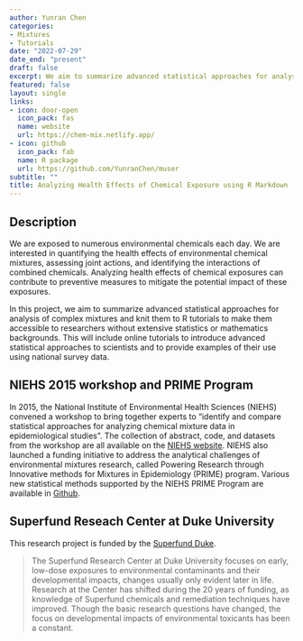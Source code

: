 ```yaml
---
author: Yunran Chen
categories:
- Mixtures
- Tutorials
date: "2022-07-29"
date_end: "present"
draft: false
excerpt: We aim to summarize advanced statistical approaches for analysis of complex mixtures and knit them to R tutorials to make them accessible to researchers without extensive statistics or mathematics backgrounds. This will include online tutorials to introduce advanced statistical approaches to scientists and to provide examples of their use using national survey data..
featured: false
layout: single
links:
- icon: door-open
  icon_pack: fas
  name: website
  url: https://chem-mix.netlify.app/
- icon: github
  icon_pack: fab
  name: R package
  url: https://github.com/YunranChen/muser
subtitle: ""
title: Analyzing Health Effects of Chemical Exposure using R Markdown
---
```


## Description 

We are exposed to numerous environmental chemicals each day. We are interested in quantifying the health effects of environmental chemical mixtures, assessing joint actions, and identifying the interactions of combined chemicals. Analyzing health effects of chemical exposures can contribute to preventive measures to mitigate the potential impact of these exposures. 

In this project, we aim to summarize advanced statistical approaches for analysis of complex mixtures and knit them to R tutorials to make them accessible to researchers without extensive statistics or mathematics backgrounds. This will include online tutorials to introduce advanced statistical approaches to scientists and to provide examples of their use using national survey data. 

## NIEHS 2015 workshop and PRIME Program

In 2015, the National Institute of Environmental Health Sciences (NIEHS) convened a workshop to bring together experts to “identify and compare statistical approaches for analyzing chemical mixture data in epidemiological studies”. The collection of abstract, code, and datasets from the workshop are all available on the [NIEHS website](https://www.niehs.nih.gov/news/events/pastmtg/2015/statistical/index.cfm). NIEHS also launched a funding initiative to address the analytical challenges of environmental mixtures research, called Powering Research through Innovative methods for Mixtures in Epidemiology (PRIME) program. Various new statistical methods supported by the NIEHS PRIME Program are available in [Github](https://github.com/niehs-prime/). 

## Superfund Reseach Center at Duke University

This research project is funded by the [Superfund Duke](https://sites.nicholas.duke.edu/superfund/).

> The Superfund Research Center at Duke University focuses on early, low-dose exposures to environmental contaminants and their developmental impacts, changes usually only evident later in life. Research at the Center has shifted during the 20 years of funding, as knowledge of Superfund chemicals and remediation techniques have improved. Though the basic research questions have changed, the focus on developmental impacts of environmental toxicants has been a constant.
